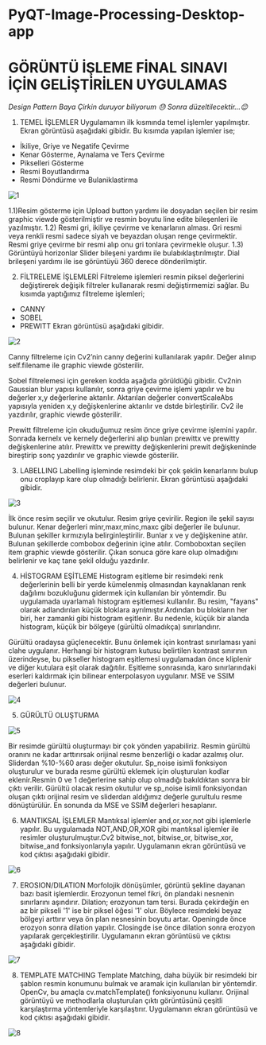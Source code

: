 # PyQT-Image-Processing-Desktop-app

# GÖRÜNTÜ İŞLEME FİNAL SINAVI İÇİN GELİŞTİRİLEN UYGULAMAS

*Design Pattern Baya Çirkin duruyor biliyorum :sweat: Sonra düzeltilecektir...:blush:*

1. TEMEL İŞLEMLER
Uygulamamın ilk kısmında temel işlemler yapılmıştır. Ekran görüntüsü aşağıdaki gibidir.
Bu kısımda yapılan işlemler ise;
- İkiliye, Griye ve Negatife Çevirme
- Kenar Gösterme, Aynalama ve Ters Çevirme
- Pikselleri Gösterme
- Resmi Boyutlandırma
- Resmi Döndürme ve Bulaniklastirma

![1](https://user-images.githubusercontent.com/8350817/42125898-0959f7fc-7c88-11e8-934b-7d61f5761f09.jpg)

1.1)Resim gösterme için Upload button yardımı ile dosyadan seçilen bir resim graphic viewde gösterilmiştir ve resmin boyutu line edite bileşenleri ile yazılmıştır.
1.2) Resmi gri, ikiliye çevirme ve kenarlarıın alması. Gri resmi veya renkli resmi sadece siyah ve beyazdan oluşan renge çevirmektir. Resmi griye çevirme bir resmi alıp onu gri tonlara çevirmekle oluşur.
1.3) Görüntüyü horizonlar Slider bileşeni yardımı ile bulabıklaştırılmıştır. Dial brileşeni yardımı ile ise görüntüyü 360 derece dönderilmiştir.

2. FİLTRELEME İŞLEMLERİ
Filtreleme işlemleri resmin piksel değerlerini değiştirerek değişik filtreler kullanarak resmi değiştirmemizi sağlar. Bu kısımda yaptığımız filtreleme işlemleri;
- CANNY
- SOBEL
- PREWITT
Ekran görüntüsü aşağıdaki gibidir.

![2](https://user-images.githubusercontent.com/8350817/42125899-098127d2-7c88-11e8-90c3-3fe5109cde63.jpg)

Canny filtreleme için Cv2’nin canny değerini kullanılarak yapılır. Değer alınıp self.filename ile graphic viewde gösterilir.

Sobel filtrelemesi için gereken kodda aşağıda görüldüğü gibidir. Cv2nin Gaussian blur yapısı kullanılır, sonra griye çevirme işlemi yapılır ve bu değerler x,y değerlerine aktarılır. Aktarılan değerler convertScaleAbs yapısıyla yeniden x,y değişkenlerine aktarılır ve dstde birleştirilir. Cv2 ile yazdırılır, graphic viewde gösterilir.

Prewitt filtreleme için okuduğumuz resim önce griye çevirme işlemini yapılır. Sonrada kernelx ve kernely değerlerini alıp bunları prewittx ve prewitty değişkenlerine atılır. Prewittx ve prewitty değişkenlerini prewit değişkeninde bireştirip sonç yazdırılır ve graphic viewde gösterilir.  

3. LABELLING
Labelling işleminde resimdeki bir çok şeklin kenarlarını bulup onu croplayıp kare olup olmadığı belirlenir. Ekran görüntüsü aşağıdaki gibidir.

![3](https://user-images.githubusercontent.com/8350817/42125900-09ac219e-7c88-11e8-896e-3e27e6a0f22d.jpg)

İlk önce resim seçilir ve okutulur. Resim griye çevirilir. Region ile şekil sayısı bulunur. Kenar değerleri minr,maxr,minc,maxc gibi değerler ile bulunur. Bulunan şekiller kırmızıyla belirginleştirilir. Bunlar x ve y değişkenine atılır. Bulunan şekillerde combobox değerinin içine atılır. Comboboxtan seçilen item graphic viewde gösterilir. Çıkan sonuca göre kare olup olmadığını belirlenir ve kaç tane şekil olduğu yazdırılır.

4. HİSTOGRAM EŞİTLEME
Histogram eşitleme bir resimdeki renk değerlerinin belli bir yerde kümelenmiş olmasından kaynaklanan renk dağılımı bozukluğunu gidermek için kullanılan bir yöntemdir. 
Bu uygulamada uyarlamalı histogram eşitlemesi kullanılır. Bu resim, "fayans" olarak adlandırılan küçük bloklara ayrılmıştır.Ardından bu blokların her biri, her zamanki gibi histogram eşitlenir. Bu nedenle, küçük bir alanda histogram, küçük bir bölgeye (gürültü olmadıkça) sınırlandırır. 

Gürültü oradaysa güçlenecektir. Bunu önlemek için kontrast sınırlaması yani clahe uygulanır. Herhangi bir histogram kutusu belirtilen kontrast sınırının üzerindeyse, bu pikseller histogram eşitlemesi uygulamadan önce kliplenir ve diğer kutulara eşit olarak dağıtılır. Eşitleme sonrasında, karo sınırlarındaki eserleri kaldırmak için bilinear enterpolasyon uygulanır. MSE ve SSIM değerleri bulunur.

![4](https://user-images.githubusercontent.com/8350817/42125901-09dac09e-7c88-11e8-9dba-a925864aba74.jpg)

5. GÜRÜLTÜ OLUŞTURMA

![5](https://user-images.githubusercontent.com/8350817/42125902-0a09acba-7c88-11e8-8077-4afe2bcf5484.jpg)

Bir resimde gürültü oluşturmayı bir çok yönden yapabiliriz. Resmin gürültü oranını ne kadar arttırırsak orijinal resme benzerliği o kadar azalmış olur. Sliderdan %10-%60 arası değer okutulur. Sp_noise isimli fonksiyon oluşturulur ve  burada resme gürültü eklemek için oluşturulan kodlar eklenir.Resmin 0 ve 1 değerlerine sahip olup olmadığı bakıldıktan sonra bir çıktı verilir. Gürültü olacak resim okutulur ve sp_noise isimli fonksiyondan oluşan çıktı orijinal resim ve sliderdan aldığımız değerle gurultulu resme dönüştürülür. En sonunda da MSE ve SSIM değerleri hesaplanır.

6. MANTIKSAL İŞLEMLER
Mantıksal işlemler and,or,xor,not gibi işlemlerle yapılır. Bu uygulamada NOT,AND,OR,XOR gibi mantıksal işlemler ile resimler oluşturulmuştur.Cv2 bitwise_not, bitwise_or, bitwise_xor, bitwise_and fonksiyonlarıyla yapılır. Uygulamanın ekran görüntüsü ve kod çıktısı aşağıdaki gibidir.

![6](https://user-images.githubusercontent.com/8350817/42125903-0a2d5098-7c88-11e8-9233-5e8e8aefd79b.jpg)

7. EROSION/DILATION
Morfolojik dönüşümler, görüntü şekline dayanan bazı basit işlemlerdir. Erozyonun temel fikri, ön plandaki nesnenin sınırlarını aşındırır. Dilation; erozyonun tam tersi. Burada çekirdeğin en az bir pikseli '1' ise bir piksel öğesi '1' olur. Böylece resimdeki beyaz bölgeyi arttırır veya ön plan nesnesinin boyutu artar. Openingde önce erozyon sonra dilation yapılır. Closingde ise önce dilation sonra erozyon yapılarak gerçekleştirilir. Uygulamanın ekran görüntüsü ve çıktısı aşağıdaki gibidir.

![7](https://user-images.githubusercontent.com/8350817/42125904-0a511ac8-7c88-11e8-8d67-0a9e66d16524.jpg)

8. TEMPLATE MATCHING
Template Matching, daha büyük bir resimdeki bir şablon resmin konumunu bulmak ve aramak için kullanılan bir yöntemdir. OpenCv, bu amaçla cv.matchTemplate() fonksiyonunu kullanır. Orijinal görüntüyü ve methodlarla oluşturulan çıktı görüntüsünü çeşitli karşılaştırma yöntemleriyle karşılaştırır. Uygulamanın ekran görüntüsü ve kod çıktısı aşağıdaki gibidir.

![8](https://user-images.githubusercontent.com/8350817/42125905-0a730854-7c88-11e8-87bc-7ceb30bdb056.jpg)



